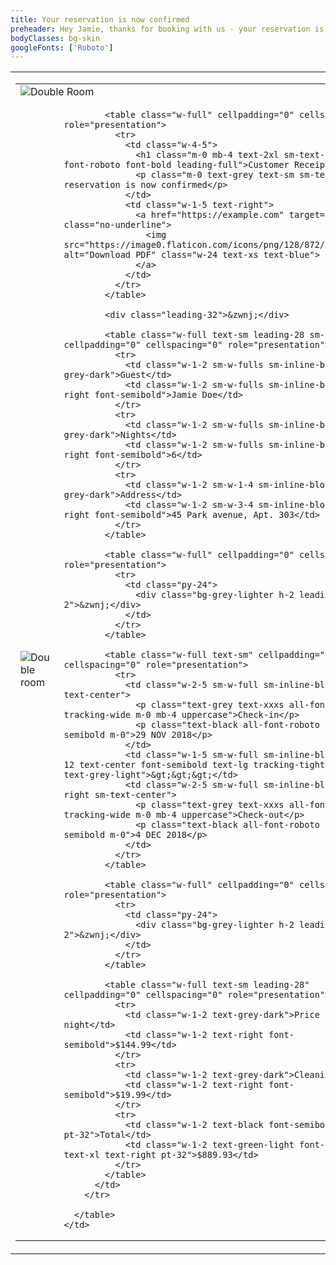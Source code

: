 ```yaml
---
title: Your reservation is now confirmed
preheader: Hey Jamie, thanks for booking with us - your reservation is now confirmed ✔
bodyClasses: bg-skin
googleFonts: ['Roboto']
---
```


<table class="wrapper w-full h-full" cellpadding="0" cellspacing="0" role="presentation">
  <tr>
    <td align="center" class="w-full p-24">
      <table class="w-600 sm-w-full" cellpadding="0" cellspacing="0" role="presentation">
        <tr>
          <td colspan="2" class="hidden sm-inline-block">
            <img src="https://images.unsplash.com/photo-1505577058444-a3dab90d4253?ixlib=rb-0.3.5&s=fed02ccbe457c9b8fc1f2cf76f30d755&w=600&h=400&q=80&fit=crop" alt="Double Room" class="shadow-lg rounded-tl rounded-tr">
          </td>
        </tr>
        <tr>
          <td class="w-160 py-40 sm-hidden">
            <img src="https://images.unsplash.com/photo-1505577058444-a3dab90d4253?ixlib=rb-0.3.5&s=fed02ccbe457c9b8fc1f2cf76f30d755&w=320&h=800&q=80&fit=crop" alt="Double room" class="w-160 shadow-lg rounded-tl rounded-bl">
          </td>
          <td align="left" class="bg-white shadow-lg p-40 sm-p-20 align-top rounded-sm sm-dui17-b-t relative z-50">

            <table class="w-full" cellpadding="0" cellspacing="0" role="presentation">
              <tr>
                <td class="w-4-5">
                  <h1 class="m-0 mb-4 text-2xl sm-text-lg all-font-roboto font-bold leading-full">Customer Receipt</h1>
                  <p class="m-0 text-grey text-sm sm-text-xs">Your reservation is now confirmed</p>
                </td>
                <td class="w-1-5 text-right">
                  <a href="https://example.com" target="_blank" class="no-underline">
                    <img src="https://image0.flaticon.com/icons/png/128/872/872220.png" alt="Download PDF" class="w-24 text-xs text-blue">
                  </a>
                </td>
              </tr>
            </table>

            <div class="leading-32">&zwnj;</div>

            <table class="w-full text-sm leading-28 sm-leading-32" cellpadding="0" cellspacing="0" role="presentation">
              <tr>
                <td class="w-1-2 sm-w-fulls sm-inline-block text-grey-dark">Guest</td>
                <td class="w-1-2 sm-w-fulls sm-inline-block text-right font-semibold">Jamie Doe</td>
              </tr>
              <tr>
                <td class="w-1-2 sm-w-fulls sm-inline-block text-grey-dark">Nights</td>
                <td class="w-1-2 sm-w-fulls sm-inline-block text-right font-semibold">6</td>
              </tr>
              <tr>
                <td class="w-1-2 sm-w-1-4 sm-inline-block text-grey-dark">Address</td>
                <td class="w-1-2 sm-w-3-4 sm-inline-block text-right font-semibold">45 Park avenue, Apt. 303</td>
              </tr>
            </table>

            <table class="w-full" cellpadding="0" cellspacing="0" role="presentation">
              <tr>
                <td class="py-24">
                  <div class="bg-grey-lighter h-2 leading-2">&zwnj;</div>
                </td>
              </tr>
            </table>

            <table class="w-full text-sm" cellpadding="0" cellspacing="0" role="presentation">
              <tr>
                <td class="w-2-5 sm-w-full sm-inline-block sm-text-center">
                  <p class="text-grey text-xxxs all-font-roboto tracking-wide m-0 mb-4 uppercase">Check-in</p>
                  <p class="text-black all-font-roboto font-semibold m-0">29 NOV 2018</p>
                </td>
                <td class="w-1-5 sm-w-full sm-inline-block sm-py-12 text-center font-semibold text-lg tracking-tight font-mono text-grey-light">&gt;&gt;&gt;</td>
                <td class="w-2-5 sm-w-full sm-inline-block text-right sm-text-center">
                  <p class="text-grey text-xxxs all-font-roboto tracking-wide m-0 mb-4 uppercase">Check-out</p>
                  <p class="text-black all-font-roboto font-semibold m-0">4 DEC 2018</p>
                </td>
              </tr>
            </table>

            <table class="w-full" cellpadding="0" cellspacing="0" role="presentation">
              <tr>
                <td class="py-24">
                  <div class="bg-grey-lighter h-2 leading-2">&zwnj;</div>
                </td>
              </tr>
            </table>

            <table class="w-full text-sm leading-28" cellpadding="0" cellspacing="0" role="presentation">
              <tr>
                <td class="w-1-2 text-grey-dark">Price per night</td>
                <td class="w-1-2 text-right font-semibold">$144.99</td>
              </tr>
              <tr>
                <td class="w-1-2 text-grey-dark">Cleaning fee</td>
                <td class="w-1-2 text-right font-semibold">$19.99</td>
              </tr>
              <tr>
                <td class="w-1-2 text-black font-semibold text-xl pt-32">Total</td>
                <td class="w-1-2 text-green-light font-semibold text-xl text-right pt-32">$889.93</td>
              </tr>
            </table>
          </td>
        </tr>

      </table>
    </td>
  </tr>
</table>

